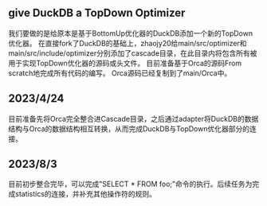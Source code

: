## give DuckDB a TopDown Optimizer
我们要做的是给原本是基于BottomUp优化器的DuckDB添加一个新的TopDown优化器。
在直接fork了DuckDB的基础上，zhaojy20给main/src/optimizer和main/src/include/optimizer分别添加了cascade目录，在此目录内将包含所有被用于实现TopDown优化器的源码或头文件。
目前准备基于Orca的源码From scratch地完成所有代码的编写。
Orca源码已经复制到了main/Orca中。

## 2023/4/24
目前准备先将Orca完全整合进Cascade目录，之后通过adapter将DuckDB的数据结构与Orca的数据结构相互转换，从而完成DuckDB与TopDown优化器部分的连接。

## 2023/8/3
目前初步整合完毕，可以完成"SELECT * FROM foo;"命令的执行。后续任务为完成statistics的连接，并补充其他操作符的规则。
